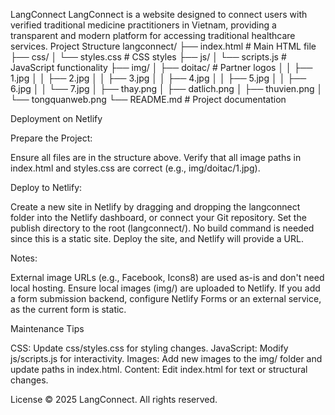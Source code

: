 LangConnect
LangConnect is a website designed to connect users with verified traditional medicine practitioners in Vietnam, providing a transparent and modern platform for accessing traditional healthcare services.
Project Structure
langconnect/
├── index.html          # Main HTML file
├── css/
│   └── styles.css      # CSS styles
├── js/
│   └── scripts.js      # JavaScript functionality
├── img/
│   ├── doitac/         # Partner logos
│   │   ├── 1.jpg
│   │   ├── 2.jpg
│   │   ├── 3.jpg
│   │   ├── 4.jpg
│   │   ├── 5.jpg
│   │   ├── 6.jpg
│   │   └── 7.jpg
│   ├── thay.png
│   ├── datlich.png
│   ├── thuvien.png
│   └── tongquanweb.png
└── README.md           # Project documentation

Deployment on Netlify

Prepare the Project:

Ensure all files are in the structure above.
Verify that all image paths in index.html and styles.css are correct (e.g., img/doitac/1.jpg).


Deploy to Netlify:

Create a new site in Netlify by dragging and dropping the langconnect folder into the Netlify dashboard, or connect your Git repository.
Set the publish directory to the root (langconnect/).
No build command is needed since this is a static site.
Deploy the site, and Netlify will provide a URL.


Notes:

External image URLs (e.g., Facebook, Icons8) are used as-is and don't need local hosting.
Ensure local images (img/) are uploaded to Netlify.
If you add a form submission backend, configure Netlify Forms or an external service, as the current form is static.



Maintenance Tips

CSS: Update css/styles.css for styling changes.
JavaScript: Modify js/scripts.js for interactivity.
Images: Add new images to the img/ folder and update paths in index.html.
Content: Edit index.html for text or structural changes.

License
© 2025 LangConnect. All rights reserved.